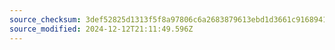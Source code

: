 ```yaml
---
source_checksum: 3def52825d1313f5f8a97806c6a2683879613ebd1d3661c91689414dd8958062
source_modified: 2024-12-12T21:11:49.596Z
---
```


